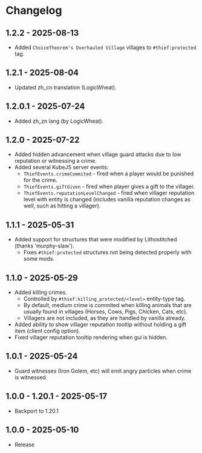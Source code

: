 # Changelog

## 1.2.2 - 2025-08-13
- Added `ChoiceTheorem's Overhauled Village` villages to `#thief:protected` tag.

## 1.2.1 - 2025-08-04
- Updated zh_cn translation (LogicWheat).

## 1.2.0.1 - 2025-07-24
- Added zh_zn lang (by LogicWheat).

## 1.2.0 - 2025-07-22
- Added hidden advancement when village guard attacks due to low reputation or witnessing a crime.
- Added several KubeJS server events:
  - `ThiefEvents.crimeCommited` - fired when a player would be punished for the crime.
  - `ThiefEvents.giftGiven` - fired when player gives a gift to the villager.
  - `ThiefEvents.reputationLevelChanged` - fired when villager reputation level with entity is changed (includes vanilla reputation changes as well, such as hitting a villager).

## 1.1.1 - 2025-05-31
- Added support for structures that were modified by Lithostitched (thanks 'murphy-slaw').
  - Fixes `#thief:protected` structures not being detected properly with some mods.

## 1.1.0 - 2025-05-29
- Added killing crimes.
  - Controlled by `#thief:killing_protected/<level>` entity-type tag.
  - By default, medium crime is commited when killing animals that are usually found in villages (Horses, Cows, Pigs, Chicken, Cats, etc).
  - Villagers are not included, as they are handled by vanilla already.
- Added ability to show villager reputation tooltip without holding a gift item (client config option). 
- Fixed villager reputation tooltip rendering when gui is hidden. 

## 1.0.1 - 2025-05-24
- Guard witnesses (Iron Golem, etc) will emit angry particles when crime is witnessed.

## 1.0.0 - 1.20.1 - 2025-05-17
- Backport to 1.20.1

## 1.0.0 - 2025-05-10
- Release
